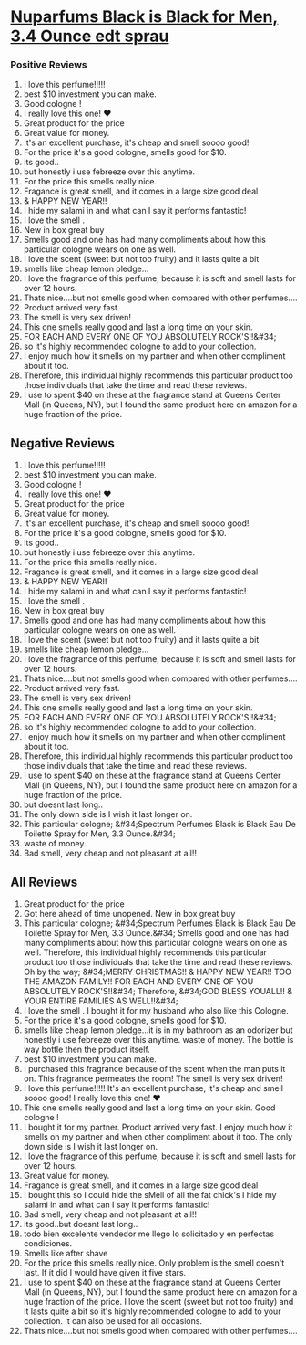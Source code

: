 # [Nuparfums Black is Black for Men, 3.4 Ounce edt sprau](https://products.checkmycream.com/products/Nuparfums-Black-is-Black-for-Men-3.4-Ounce-edt-sprau.html)

### Positive Reviews

<ol>
      <li>I love this perfume!!!!!</li>
      <li>best $10 investment you can make.</li>
      <li>Good cologne !</li>
      <li>I really love this one! ♥</li>
      <li>Great product for the price</li>
      <li>Great value for money.</li>
      <li>It&#x27;s an excellent purchase, it&#x27;s cheap and smell soooo good!</li>
      <li>For the price it&#x27;s a good cologne, smells good for $10.</li>
      <li>its good..</li>
      <li>but honestly i use febreeze over this anytime.</li>
      <li>For the price this smells really nice.</li>
      <li>Fragance  is great smell,  and it comes in a large size  good deal</li>
      <li>&amp; HAPPY NEW YEAR!!</li>
      <li>I hide my salami in and what can I say it performs fantastic!</li>
      <li>I love the smell .</li>
      <li>New in box great buy</li>
      <li>Smells good and one has had many compliments about how this particular cologne wears on one as well.</li>
      <li>I love the scent (sweet but not too fruity) and it lasts quite a bit</li>
      <li>smells like cheap lemon pledge...</li>
      <li>I love the fragrance of this perfume, because it is soft and smell lasts for over 12 hours.</li>
      <li>Thats nice....but not smells good when compared with other perfumes....</li>
      <li>Product arrived very fast.</li>
      <li>The smell is very sex driven!</li>
      <li>This one smells really good and last a long time on your skin.</li>
      <li>FOR EACH AND EVERY ONE OF YOU ABSOLUTELY ROCK&#x27;S!!&amp;#34;</li>
      <li>so it&#x27;s highly recommended cologne to add to your collection.</li>
      <li>I enjoy much how it smells on my partner and when other compliment about it too.</li>
      <li>Therefore, this individual highly recommends this particular product too those individuals that take the time and read these reviews.</li>
      <li>I use to spent $40 on these at the fragrance stand at Queens Center Mall (in Queens, NY), but I found the same product here on amazon for a huge fraction of the price.</li>
</ol>


<h2>Negative Reviews</h2>
<ol>
<li> I love this perfume!!!!!</li>
<li> best $10 investment you can make.</li>
<li> Good cologne !</li>
<li> I really love this one! ♥</li>
<li> Great product for the price</li>
<li> Great value for money.</li>
<li> It&#x27;s an excellent purchase, it&#x27;s cheap and smell soooo good!</li>
<li> For the price it&#x27;s a good cologne, smells good for $10.</li>
<li> its good..</li>
<li> but honestly i use febreeze over this anytime.</li>
<li> For the price this smells really nice.</li>
<li> Fragance  is great smell,  and it comes in a large size  good deal</li>
<li> &amp; HAPPY NEW YEAR!!</li>
<li> I hide my salami in and what can I say it performs fantastic!</li>
<li> I love the smell .</li>
<li> New in box great buy</li>
<li> Smells good and one has had many compliments about how this particular cologne wears on one as well.</li>
<li> I love the scent (sweet but not too fruity) and it lasts quite a bit</li>
<li> smells like cheap lemon pledge...</li>
<li> I love the fragrance of this perfume, because it is soft and smell lasts for over 12 hours.</li>
<li> Thats nice....but not smells good when compared with other perfumes....</li>
<li> Product arrived very fast.</li>
<li> The smell is very sex driven!</li>
<li> This one smells really good and last a long time on your skin.</li>
<li> FOR EACH AND EVERY ONE OF YOU ABSOLUTELY ROCK&#x27;S!!&amp;#34;</li>
<li> so it&#x27;s highly recommended cologne to add to your collection.</li>
<li> I enjoy much how it smells on my partner and when other compliment about it too.</li>
<li> Therefore, this individual highly recommends this particular product too those individuals that take the time and read these reviews.</li>
<li> I use to spent $40 on these at the fragrance stand at Queens Center Mall (in Queens, NY), but I found the same product here on amazon for a huge fraction of the price.</li>
<li> but doesnt last long..</li>
<li> The only down side is I wish it last longer on.</li>
<li> This particular cologne; &amp;#34;Spectrum Perfumes Black is Black Eau De Toilette Spray for Men, 3.3 Ounce.&amp;#34;</li>
<li> waste of money.</li>
<li> Bad smell, very cheap and not pleasant at all!!</li>
</ol>

<h2>All Reviews</h2>

<ol>
    <li> Great product for the price</li>
    <li> Got here ahead of time unopened. New in box great buy</li>
    <li> This particular cologne; &amp;#34;Spectrum Perfumes Black is Black Eau De Toilette Spray for Men, 3.3 Ounce.&amp;#34; Smells good and one has had many compliments about how this particular cologne wears on one as well. Therefore, this individual highly recommends this particular product too those individuals that take the time and read these reviews. Oh by the way; &amp;#34;MERRY CHRISTMAS!! &amp; HAPPY NEW YEAR!! TOO THE AMAZON FAMILY!! FOR EACH AND EVERY ONE OF YOU ABSOLUTELY ROCK&#x27;S!!&amp;#34; Therefore, &amp;#34;GOD BLESS YOUALL!! &amp; YOUR ENTIRE FAMILIES AS WELL!!&amp;#34;</li>
    <li> I love the smell . I bought it for my husband who also like this Cologne.</li>
    <li> For the price it&#x27;s a good cologne, smells good for $10.</li>
    <li> smells like cheap lemon pledge...it is in my bathroom as an odorizer but honestly i use febreeze over this anytime. waste of money. The bottle is way bottle then the product itself.</li>
    <li> best $10 investment you can make.</li>
    <li> I purchased this fragrance because of the scent when the man puts it on. This fragrance permeates the room! The smell is very sex driven!</li>
    <li> I love this perfume!!!!! It&#x27;s an excellent purchase, it&#x27;s cheap and smell soooo good! I really love this one! ♥</li>
    <li> This one smells really good and last a long time on your skin. Good cologne !</li>
    <li> I bought it for my partner. Product arrived very fast. I enjoy much how it smells on my partner and when other compliment about it too. The only down side is I wish it last longer on.</li>
    <li> I love the fragrance of this perfume, because it is soft and smell lasts for over 12 hours.</li>
    <li> Great value for money.</li>
    <li> Fragance  is great smell,  and it comes in a large size  good deal</li>
    <li> I bought this so I could hide the sMell of all the fat chick&#x27;s I hide my salami in and what can I say it performs fantastic!</li>
    <li> Bad smell, very cheap and not pleasant at all!!</li>
    <li> its good..but doesnt last long..</li>
    <li> todo bien excelente vendedor me llego lo solicitado y en perfectas condiciones.</li>
    <li> Smells like after shave</li>
    <li> For the price this smells really nice. Only problem is the smell doesn&#x27;t last. If it did I would have given it five stars.</li>
    <li> I use to spent $40 on these at the fragrance stand at Queens Center Mall (in Queens, NY), but I found the same product here on amazon for a huge fraction of the price. I love the scent (sweet but not too fruity) and it lasts quite a bit so it&#x27;s highly recommended cologne to add to your collection. It can also be used for all occasions.</li>
    <li> Thats nice....but not smells good when compared with other perfumes....</li>
</ol>




